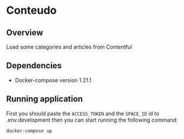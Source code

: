 Conteudo
=========

## Overview
Load some categories and articles from Contentful

## Dependencies
* Docker-compose version 1.21.1

## Running application
First you should paste the `ACCESS_TOKEN` and the `SPACE_ID` id to .env.development then you can start running the following command:

``` sh
docker-compose up
```


